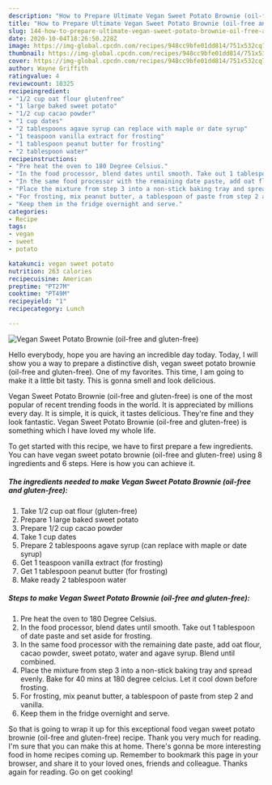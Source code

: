 ```yaml
---
description: "How to Prepare Ultimate Vegan Sweet Potato Brownie (oil-free and gluten-free)"
title: "How to Prepare Ultimate Vegan Sweet Potato Brownie (oil-free and gluten-free)"
slug: 144-how-to-prepare-ultimate-vegan-sweet-potato-brownie-oil-free-and-gluten-free
date: 2020-10-04T18:26:50.228Z
image: https://img-global.cpcdn.com/recipes/948cc9bfe01dd814/751x532cq70/vegan-sweet-potato-brownie-oil-free-and-gluten-free-recipe-main-photo.jpg
thumbnail: https://img-global.cpcdn.com/recipes/948cc9bfe01dd814/751x532cq70/vegan-sweet-potato-brownie-oil-free-and-gluten-free-recipe-main-photo.jpg
cover: https://img-global.cpcdn.com/recipes/948cc9bfe01dd814/751x532cq70/vegan-sweet-potato-brownie-oil-free-and-gluten-free-recipe-main-photo.jpg
author: Wayne Griffith
ratingvalue: 4
reviewcount: 10325
recipeingredient:
- "1/2 cup oat flour glutenfree"
- "1 large baked sweet potato"
- "1/2 cup cacao powder"
- "1 cup dates"
- "2 tablespoons agave syrup can replace with maple or date syrup"
- "1 teaspoon vanilla extract for frosting"
- "1 tablespoon peanut butter for frosting"
- "2 tablespoon water"
recipeinstructions:
- "Pre heat the oven to 180 Degree Celsius."
- "In the food processor, blend dates until smooth. Take out 1 tablespoon of date paste and set aside for frosting."
- "In the same food processor with the remaining date paste, add oat flour, cacao powder, sweet potato, water and agave syrup. Blend until combined."
- "Place the mixture from step 3 into a non-stick baking tray and spread evenly. Bake for 40 mins at 180 degree celcius. Let it cool down before frosting."
- "For frosting, mix peanut butter, a tablespoon of paste from step 2 and vanilla."
- "Keep them in the fridge overnight and serve."
categories:
- Recipe
tags:
- vegan
- sweet
- potato

katakunci: vegan sweet potato 
nutrition: 263 calories
recipecuisine: American
preptime: "PT27M"
cooktime: "PT49M"
recipeyield: "1"
recipecategory: Lunch

---
```



![Vegan Sweet Potato Brownie (oil-free and gluten-free)](https://img-global.cpcdn.com/recipes/948cc9bfe01dd814/751x532cq70/vegan-sweet-potato-brownie-oil-free-and-gluten-free-recipe-main-photo.jpg)

Hello everybody, hope you are having an incredible day today. Today, I will show you a way to prepare a distinctive dish, vegan sweet potato brownie (oil-free and gluten-free). One of my favorites. This time, I am going to make it a little bit tasty. This is gonna smell and look delicious.

Vegan Sweet Potato Brownie (oil-free and gluten-free) is one of the most popular of recent trending foods in the world. It is appreciated by millions every day. It is simple, it is quick, it tastes delicious. They're fine and they look fantastic. Vegan Sweet Potato Brownie (oil-free and gluten-free) is something which I have loved my whole life.




To get started with this recipe, we have to first prepare a few ingredients. You can have vegan sweet potato brownie (oil-free and gluten-free) using 8 ingredients and 6 steps. Here is how you can achieve it.

<!--inarticleads1-->

##### The ingredients needed to make Vegan Sweet Potato Brownie (oil-free and gluten-free):

1. Take 1/2 cup oat flour (gluten-free)
1. Prepare 1 large baked sweet potato
1. Prepare 1/2 cup cacao powder
1. Take 1 cup dates
1. Prepare 2 tablespoons agave syrup (can replace with maple or date syrup)
1. Get 1 teaspoon vanilla extract (for frosting)
1. Get 1 tablespoon peanut butter (for frosting)
1. Make ready 2 tablespoon water




<!--inarticleads2-->

##### Steps to make Vegan Sweet Potato Brownie (oil-free and gluten-free):

1. Pre heat the oven to 180 Degree Celsius.
1. In the food processor, blend dates until smooth. Take out 1 tablespoon of date paste and set aside for frosting.
1. In the same food processor with the remaining date paste, add oat flour, cacao powder, sweet potato, water and agave syrup. Blend until combined.
1. Place the mixture from step 3 into a non-stick baking tray and spread evenly. Bake for 40 mins at 180 degree celcius. Let it cool down before frosting.
1. For frosting, mix peanut butter, a tablespoon of paste from step 2 and vanilla.
1. Keep them in the fridge overnight and serve.




So that is going to wrap it up for this exceptional food vegan sweet potato brownie (oil-free and gluten-free) recipe. Thank you very much for reading. I'm sure that you can make this at home. There's gonna be more interesting food in home recipes coming up. Remember to bookmark this page in your browser, and share it to your loved ones, friends and colleague. Thanks again for reading. Go on get cooking!
